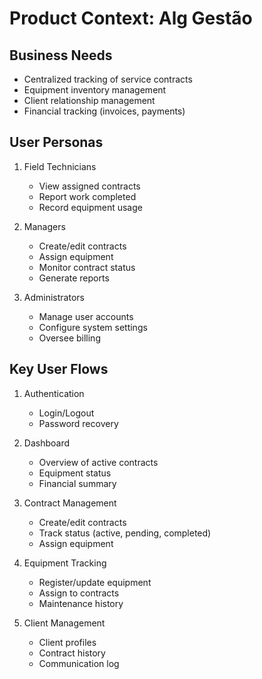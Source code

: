 # Product Context: Alg Gestão

## Business Needs
- Centralized tracking of service contracts
- Equipment inventory management
- Client relationship management
- Financial tracking (invoices, payments)

## User Personas
1. Field Technicians
   - View assigned contracts
   - Report work completed
   - Record equipment usage

2. Managers
   - Create/edit contracts
   - Assign equipment
   - Monitor contract status
   - Generate reports

3. Administrators
   - Manage user accounts
   - Configure system settings
   - Oversee billing

## Key User Flows
1. Authentication
   - Login/Logout
   - Password recovery

2. Dashboard
   - Overview of active contracts
   - Equipment status
   - Financial summary

3. Contract Management
   - Create/edit contracts
   - Track status (active, pending, completed)
   - Assign equipment

4. Equipment Tracking
   - Register/update equipment
   - Assign to contracts
   - Maintenance history

5. Client Management
   - Client profiles
   - Contract history
   - Communication log
